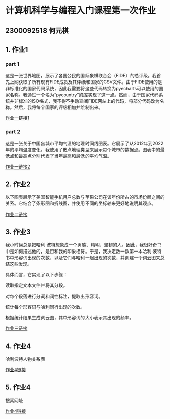 # 计算机科学与编程⼊门课程第一次作业
## 2300092518 何元棋
## 1. 作业1

### part 1
这是一张世界地图，展示了各国公民的国际象棋联合会（FIDE）的总评级。我首先上网获取了所有现有FIDE成员及其评级和国家的CSV文件。由于FIDE使用的是非标准化的国家代码系统，因此我需要将这些代码转换为pyecharts可以使用的国家名称。我通过一个名为“pycountry”的库实现了这一点。然而，由于国家代码系统并非标准的ISO格式，我不得不手动查阅FIDE网站上的代码，将部分代码改为名称。然后，我将每个国家的评级相加并绘制出来。

[作业一链接1](https://szycxn.github.io/testmapchessl.html)

### part 2
这是一张关于中国各城市平均气温的地理时间线图表。它展示了从2012年到2022年的平均温度变化。我使用了散点地理类型来展示每个城市的数据点。图表中的最低点和最高点分别代表了当年最高和最低的平均气温。

[作业一链接2](https://szycxn.github.io/timeline_mapnewone.html)


## 2. 作业2

以下图表展示了美国智能手机用户总数与苹果公司在该年份所占的市场份额之间的关系。它结合了条形图和折线图，并使用不同的坐标轴来更好地说明其观点。

[作业二链接](https://szycxn.github.io/smartphone_grid_chart.html)


## 3. 作业3

我小时候总是把哈利·波特想象成一个勇敢、精明、坚韧的人。因此，我很好奇书中是如何描述他的，是否和我的印象相符。于是，我决定数一数第一本哈利·波特书中形容词出现的次数，以及它们与哈利一起出现的次数，并创建一个词云图来总结这些发现。

具体而言，它实现了以下步骤：

读取指定文本文件并将其分段。

对每个段落进行分词和词性标注，提取出形容词。

统计每个形容词与哈利同行出现的次数。

根据统计结果生成词云图，其中形容词的大小表示其出现的频率。

[作业三链接](https://szycxn.github.io/Figure_1.png)


## 4. 作业4

哈利波特人物关系表

[作业4链接](https://szycxn.github.io/character_relationship_graph.html)

## 5. 作业4

搜索网址

[作业4链接](https://szycxn.github.io/search.html)
